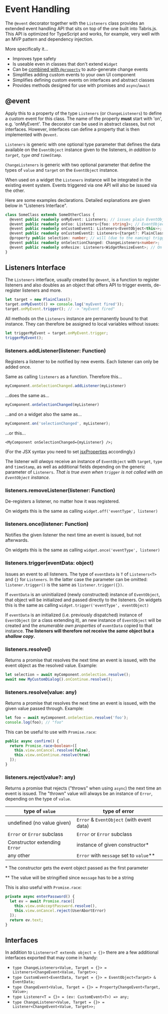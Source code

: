 # Event Handling

The `@event` decorator together with the `Listeners` class provides an extended event handling API that sits on top of the one built into Tabris.js. This API is optimized for TypeScript and works, for example, very well with an MVP pattern and dependency injection.

More specifically it...

* Improves type safety
* Is useable even in classes that don't extend `Widget`
* Can be [combined with `@property`](./data-binding.md) to auto-generate change events
* Simplifies adding custom events to your own UI component
* Simplifies defining custom events on interfaces and abstract classes
* Provides methods designed for use with promises and `async`/`await`

## @event

Apply this to a property of the type `Listeners` (or `ChangeListeners`) to define a custom event for this class. The name of the property __must__ start with 'on', e.g. 'onMyEvent'. The decorator can be used in abstract classes, but not interfaces. However, interfaces can define a property that is then implemented with `@event`.

`Listeners` is generic with one optional type parameter that defines the data available on the `EventObject` instance given to the listeners, _in addition to `target`, `type` and `timeStamp`_.

`ChangeListeners` is generic with two optional parameter that define the types of `value` and `target` on the `EventObject` instance.

When used on a widget the `Listeners` instance will be integrated in the existing event system. Events triggered via one API will also be issued via the other.

Here are some examples declarations. Detailed explanations are given below in "Listeners Interface".

```ts
class SomeClass extends SomeOtherClass {
  @event public readonly onMyEvent: Listeners; // issues plain EventObject instances
  @event public readonly onFoo: Listeners<{foo: string}>; // EventObject with additional event data
  @event public readonly onCustomEvent1: Listeners<EventObject<this>>; // Sets type of `event.target` to `PlainClass`
  @event public readonly onCustomEvent2: Listeners<{target?: PlainClass}>; // almost the same, but more convenient to trigger
  @property public selection: number; // will (due to the naming) trigger the event below:
  @event public readonly onSelectionChanged: ChangeListeners<number>;
  @event public readonly onResize: Listeners<WidgetResizeEvent>; // On a widget this would delegate to the existing resize event
}
```

## Listeners Interface

The `Listeners` interface, usually created by `@event`, is a function to register listeners and also doubles as an object that offers API to trigger events, de-register listeners and more.

```ts
let target = new PlainClass();
target.onMyEvent(() => console.log('myEvent fired'));
target.onMyEvent.trigger(); // -> "myEvent fired"

```

All methods on the `Listeners` instance are permanently bound to that instance. They can therefore be assigned to local variables without issues:

```ts
let triggerMyEvent = target.onMyEvent.trigger;
triggerMyEvent();

```

### listeners.addListener(listener: Function)

Registers a listener to be notified by new events. Each listener can only be added once.

Same as calling `listeners` as a function. Therefore this...

```ts
myComponent.onSelectionChanged.addListener(myListener)
```
...does the same as...
```ts
myComponent.onSelectionChanged(myListener)
```
...and on a widget also the same as...
```ts
myComponent.on('selectionChanged', myListener);
```
...or this...
```tsx
<MyComponent onSelectionChanged={myListener} />;
```

(For the JSX syntax you need to set [jsxProperties](https://tabrisjs.com/documentation/latest/lang.html#jsx) accordingly.)

The listener will _always_ receive an instance of `EventObject` with `target`, `type` and `timeStamp`, as well as additional fields depending on the generic parameter of `Listeners`. _That is true even when `trigger` is not called with an `EventObject` instance._

### listeners.removeListener(listener: Function)

De-registers a listener, no matter how it was registered.

On widgets this is the same as calling `widget.off('eventType', listener)`

### listeners.once(listener: Function)

Notifies the given listener the next time an event is issued, but not afterwards.

On widgets this is the same as calling `widget.once('eventType', listener)`

### listeners.trigger(eventData: object)

Issues an event to all listeners. The type of `eventData` is `T` of `Listeners<T>` and `{}` for `Listeners`. In the latter case the parameter can be omitted: `listener.trigger()` is the same as `listener.trigger({})`.

If `eventData` is an uninitialized (newly constructed) instance of `EventObject`, that object will be initialized and passed directly to the listeners. On widgets this is the same as calling `widget.trigger('eventType', eventObject)`

If `eventData` is an initialized (i.e. previously dispatched) instance of `EventObject` (or a class extending it), an new instance of `EventObject` will be created and the _enumerable own properties_ of `eventData` copied to that instance. <b>The listeners will therefore not receive the _same_ object but a _shallow copy_.</b>

### listeners.resolve()

Returns a promise that resolves the next time an event is issued, with the event object as the resolved value. Example:

```ts
let selection = await myComponent.onSelection.resolve();
await new MyCustomDialog().onContinue.resolve();
```

### listeners.resolve(value: any)

Returns a promise that resolves the next time an event is issued, with the given value passed through. Example:

```ts
let foo = await myComponent.onSelection.resolve('foo');
console.log(foo); // "foo"
```

This can be useful to use with `Promise.race`:

```ts
public async confirm() {
  return Promise.race<boolean>([
    this.view.onCancel.resolve(false),
    this.view.onContinue.resolve(true)
  ]);
}
```

### listeners.reject(value?: any)

Returns a promise that rejects ("throws" when using `async`) the next time an event is issued. The "thrown" value will always be an instance of `Error`, depending on the type of `value`.

| type of `value`                   | type of error                             |
|-----------------------------------|-------------------------------------------|
| undefined (no value given)        | `Error` & `EventObject` (with event data) |
| `Error` or `Error` subclass       | `Error` or `Error` subclass               |
| Constructor extending `Error`     | instance of given constructor*            |
| any other                         | `Error` with `message` set to `value`**   |

\* The constructor gets the event object passed as the first parameter

\*\* The value will be stringified since `message` has to be a string

This is also useful with `Promise.race`:

```ts
private async enterPassword() {
  let ev = await Promise.race([
    this.view.onAcceptPassword.resolve(),
    this.view.onCancel.reject(UserAbortError)
  ]);
  return ev.text;
}
```

## Interfaces

In addition to `Listeners<T extends object = {}>` there are a few additional interfaces exported that may come in handy:

* `type ChangeListeners<Value, Target = {}> = Listeners<ChangeEvent<Value, Target>>;`
* `type CustomEvent<EventData, Target = {}> = EventObject<Target> & EventData;`
* `type ChangeEvent<Value, Target = {}> = PropertyChangeEvent<Target, Value>;`
* `type Listener<T = {}> = (ev: CustomEvent<T>) => any;`
* `type ChangeListener<Value, Target = {}> = Listener<ChangeEvent<Value, Target>>;`
